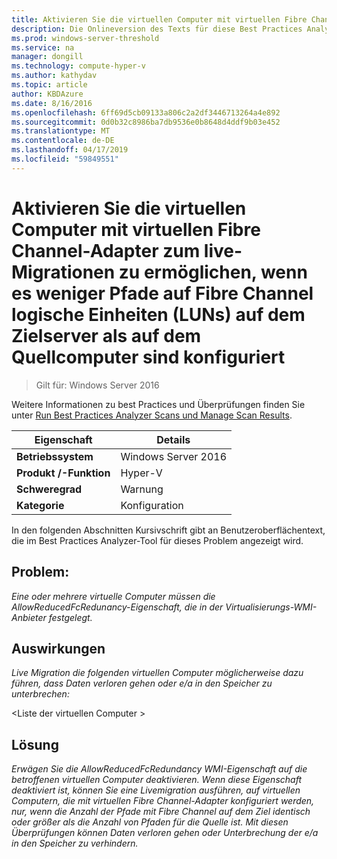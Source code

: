 ```yaml
---
title: Aktivieren Sie die virtuellen Computer mit virtuellen Fibre Channel-Adapter zum live-Migrationen zu ermöglichen, wenn es weniger Pfade auf Fibre Channel logische Einheiten (LUNs) auf dem Zielserver als auf dem Quellcomputer sind konfiguriert
description: Die Onlineversion des Texts für diese Best Practices Analyzer-Regel.
ms.prod: windows-server-threshold
ms.service: na
manager: dongill
ms.technology: compute-hyper-v
ms.author: kathydav
ms.topic: article
author: KBDAzure
ms.date: 8/16/2016
ms.openlocfilehash: 6ff69d5cb09133a806c2a2df3446713264a4e892
ms.sourcegitcommit: 0d0b32c8986ba7db9536e0b8648d4ddf9b03e452
ms.translationtype: MT
ms.contentlocale: de-DE
ms.lasthandoff: 04/17/2019
ms.locfileid: "59849551"
---
```

# <a name="avoid-enabling-virtual-machines-configured-with-virtual-fibre-channel-adapters-to-allow-live-migrations-when-there-are-fewer-paths-to-fibre-channel-logical-units-luns-on-the-destination-than-on-the-source"></a>Aktivieren Sie die virtuellen Computer mit virtuellen Fibre Channel-Adapter zum live-Migrationen zu ermöglichen, wenn es weniger Pfade auf Fibre Channel logische Einheiten (LUNs) auf dem Zielserver als auf dem Quellcomputer sind konfiguriert

>Gilt für: Windows Server 2016

Weitere Informationen zu best Practices und Überprüfungen finden Sie unter [Run Best Practices Analyzer Scans und Manage Scan Results](https://go.microsoft.com/fwlink/p/?LinkID=223177).  
  
|Eigenschaft|Details|  
|-|-|  
|**Betriebssystem**|Windows Server 2016|  
|**Produkt /-Funktion**|Hyper-V|  
|**Schweregrad**|Warnung|  
|**Kategorie**|Konfiguration|

In den folgenden Abschnitten Kursivschrift gibt an Benutzeroberflächentext, die im Best Practices Analyzer-Tool für dieses Problem angezeigt wird.
  
## <a name="issue"></a>**Problem:**  
*Eine oder mehrere virtuelle Computer müssen die AllowReducedFcRedunancy-Eigenschaft, die in der Virtualisierungs-WMI-Anbieter festgelegt.*  
  
## <a name="impact"></a>**Auswirkungen**  
*Live Migration die folgenden virtuellen Computer möglicherweise dazu führen, dass Daten verloren gehen oder e/a in den Speicher zu unterbrechen:*  
  
\<Liste der virtuellen Computer >  
  
## <a name="resolution"></a>**Lösung**  
*Erwägen Sie die AllowReducedFcRedundancy WMI-Eigenschaft auf die betroffenen virtuellen Computer deaktivieren. Wenn diese Eigenschaft deaktiviert ist, können Sie eine Livemigration ausführen, auf virtuellen Computern, die mit virtuellen Fibre Channel-Adapter konfiguriert werden, nur, wenn die Anzahl der Pfade mit Fibre Channel auf dem Ziel identisch oder größer als die Anzahl von Pfaden für die Quelle ist. Mit diesen Überprüfungen können Daten verloren gehen oder Unterbrechung der e/a in den Speicher zu verhindern.* 